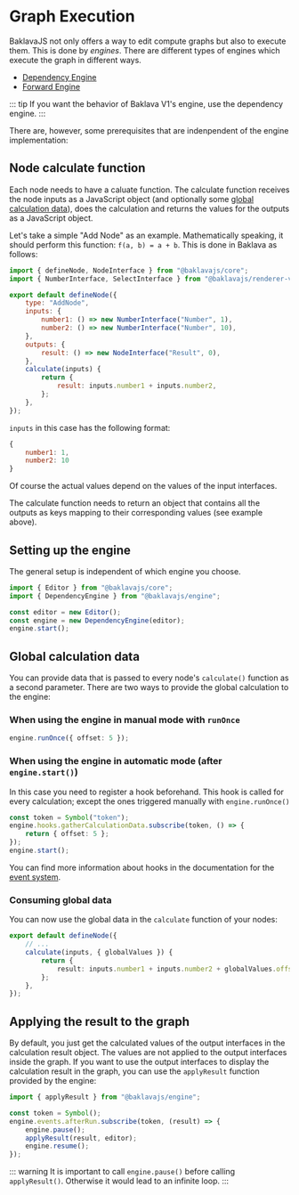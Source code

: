 # Graph Execution

BaklavaJS not only offers a way to edit compute graphs but also to execute them.
This is done by _engines_. There are different types of engines which execute the graph in different ways.

-   [Dependency Engine](./dependency)
-   [Forward Engine](./forward)

::: tip
If you want the behavior of Baklava V1's engine, use the dependency engine.
:::

There are, however, some prerequisites that are indenpendent of the engine implementation:

## Node calculate function

Each node needs to have a caluate function.
The calculate function receives the node inputs as a JavaScript object (and optionally some [global calculation data](#global-calculation-data)), does the calculation and returns the values for the outputs as a JavaScript object.

Let's take a simple "Add Node" as an example.
Mathematically speaking, it should perform this function: `f(a, b) = a + b`.
This is done in Baklava as follows:

```js
import { defineNode, NodeInterface } from "@baklavajs/core";
import { NumberInterface, SelectInterface } from "@baklavajs/renderer-vue";

export default defineNode({
    type: "AddNode",
    inputs: {
        number1: () => new NumberInterface("Number", 1),
        number2: () => new NumberInterface("Number", 10),
    },
    outputs: {
        result: () => new NodeInterface("Result", 0),
    },
    calculate(inputs) {
        return {
            result: inputs.number1 + inputs.number2,
        };
    },
});
```

`inputs` in this case has the following format:

```js
{
    number1: 1,
    number2: 10
}
```

Of course the actual values depend on the values of the input interfaces.

The calculate function needs to return an object that contains all the outputs as keys mapping to their corresponding values (see example above).

## Setting up the engine

The general setup is independent of which engine you choose.

```js
import { Editor } from "@baklavajs/core";
import { DependencyEngine } from "@baklavajs/engine";

const editor = new Editor();
const engine = new DependencyEngine(editor);
engine.start();
```

## Global calculation data

You can provide data that is passed to every node's `calculate()` function as a second parameter.
There are two ways to provide the global calculation to the engine:

### When using the engine in manual mode with `runOnce`

```ts
engine.runOnce({ offset: 5 });
```

### When using the engine in automatic mode (after `engine.start()`)

In this case you need to register a hook beforehand.
This hook is called for every calculation; except the ones triggered manually with `engine.runOnce()`
```ts
const token = Symbol("token");
engine.hooks.gatherCalculationData.subscribe(token, () => {
    return { offset: 5 };
});
engine.start();
```

You can find more information about hooks in the documentation for the [event system](/event-system).

### Consuming global data

You can now use the global data in the `calculate` function of your nodes:

```ts
export default defineNode({
    // ...
    calculate(inputs, { globalValues }) {
        return {
            result: inputs.number1 + inputs.number2 + globalValues.offset,
        };
    },
});
```

## Applying the result to the graph

By default, you just get the calculated values of the output interfaces in the calculation result object.
The values are not applied to the output interfaces inside the graph.
If you want to use the output interfaces to display the calculation result in the graph, you can use the `applyResult` function provided by the engine:

```ts
import { applyResult } from "@baklavajs/engine";

const token = Symbol();
engine.events.afterRun.subscribe(token, (result) => {
    engine.pause();
    applyResult(result, editor);
    engine.resume();
});
```

::: warning
It is important to call `engine.pause()` before calling `applyResult()`. Otherwise it would lead to an infinite loop.
:::
